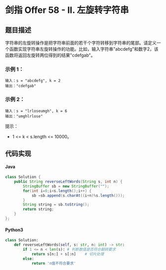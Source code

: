 # 剑指 Offer 58 - II. 左旋转字符串

## 题目描述
字符串的左旋转操作是把字符串前面的若干个字符转移到字符串的尾部。请定义一个函数实现字符串左旋转操作的功能。比如，输入字符串"abcdefg"和数字2，该函数将返回左旋转两位得到的结果"cdefgab"。

### 示例 1：
```
输入：s = "abcdefg", k = 2
输出："cdefgab"
```
### 示例 2：
```
输入：s = "lrloseumgh", k = 6
输出："umghlrlose"
```

提示：
+ 1 <= k < s.length <= 10000。



## 代码实现
#### Java
```Java
class Solution {
    public String reverseLeftWords(String s, int n) {
        StringBuffer sb = new StringBuffer("");
		for(int i=0;i<s.length();i++) {
			sb =sb.append(s.charAt((i+n)%s.length()));
		}
		String string = sb.toString();
		return string;
	}
};
```
#### Python3
```python
class Solution:
    def reverseLeftWords(self, s: str, n: int) -> str:
        if 1 <= n < len(s): # 判断数值是否符合翻转要求
            return s[n:] + s[:n]    # 切片处理
        else:
            return 'n值不符合要求'
```